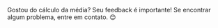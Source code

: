 Gostou do cálculo da média? Seu feedback é importante! Se encontrar algum problema, entre em contato. 😊
